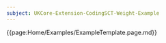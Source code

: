 ```yaml
---
subject: UKCore-Extension-CodingSCT-Weight-Example
---
```

{{page:Home/Examples/ExampleTemplate.page.md}}
